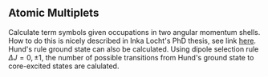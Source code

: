 ## Atomic Multiplets

Calculate term symbols given occupations in two angular momentum shells.
How to do this is nicely described in Inka Locht's PhD thesis, see link [here](http://www.diva-portal.org/smash/record.jsf?pid=diva2%3A1050660&dswid=main "Inka Locht PhD thesis").
Hund's rule ground state can also be calculated.
Using dipole selection rule $\Delta J = 0,\pm 1$, the number of possible transitions from Hund's ground state to core-excited states are calulated.

 
